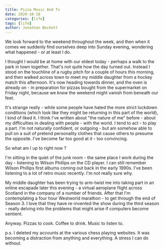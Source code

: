 ```yaml
---
title: Pizza Music And Tv
date: 2020-10-18
categories: [life]
tags: [life]
author: Jonathan Beckett
---
```


We look forward to the weekend throughout the week, and then when it comes we suddenly find ourselves deep into Sunday evening, wondering what happened - or at least I do.

I thought I would be at home with our eldest today - perhaps a walk to the park in town together. That's not quite how the day turned out. Instead I stood on the touchline of a rugby pitch for a couple of hours this morning, and then walked across town to meet my middle daughter from a hockey match this afternoon. It's now heading towards dinner, and the oven is already on - in preparation for pizzas bought from the supermarket on Friday night, because we *knew* the weekend might vanish from beneath our feet.

It's strange really - while some people have hated the more strict lockdown conditions (which look like they might be returning in this part of the world), I kind of liked it. I think I've written about "the nature of me" before - about my difficulties in dealing with people - with the world. I tend to act - to play a part. I'm not naturally confident, or outgoing - but am somehow able to pull on a suit of pretend personality clothes that cause others to presume the opposite. I've become far too good at it - too convincing.

So what am I up to right now ?

I'm sitting in the quiet of the junk room - the same place I work during the day - listening to Wilson Phillips on the CD player. I can still remember Wilson Phillips first albums coming out back in the early 1990s. I've been listening to a lot of retro music recently. I'm not really sure why.

My middle daughter has been trying to arm-twist me into taking part in an online escapade later this evening - a virtual aeroplane flight across Scotland in the company of a number of friends. After that I'm contemplating a four hour Westworld marathon - to get through the end of Season 3. I love that they have re-invented the show during the third season - really delving into the problems that might arise if computers become sentient.

Anyway. Pizzas to cook. Coffee to drink. Music to listen to.

p.s. I deleted my accounts at the various chess playing websites. It was becoming a distraction from anything and everything. A stress I can do without.